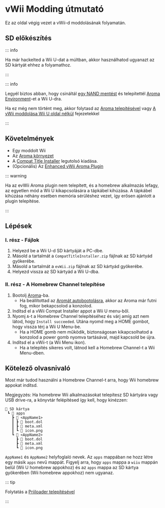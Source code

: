# vWii Modding útmutató

Ez az oldal végig vezet a vWii-d moddolásának folyamatán.

## SD előkészítés

::: info

Ha már hackelted a Wii U-dat a múltban, akkor használhatod ugyanazt az SD kártyát ehhez a folyamathoz.

:::

::: info

Legyél biztos abban, hogy csináltál [egy NAND mentést](https://wiiu.hacks.guide/aroma/nand-backup) és telepítettél [Aroma Environment](https://aroma.foryour.cafe/)-et a Wii U-dra.

Ha ez még nem történt meg, akkor folytasd az [Aroma telepítésével](https://wiiu.hacks.guide/aroma/getting-started) vagy [A vWii moddolása Wii U oldal nélkül](wiiu-nand-dumper) fejezetekkel

:::

## Követelmények

- Egy moddolt Wii
- Az [Aroma környezet](https://aroma.foryour.cafe/)
- A [Compat Title Installer](https://hb-app.store/wiiu/CompatTitleInstaller) legutolsó kiadása.
- (Opcionális) Az [Enhanced vWii Aroma Plugin](https://hb-app.store/wiiu/evWii)

::: warning

Ha az evWii Aroma plugin nem telepített, és a homebrew alkalmazás lefagy, az egyetlen mód a Wii U kikapcsolására a tápkábel kihúzása. A tápkábel kihúzása néhány esetben memória sérüléshez vezet, így erősen ajánlott a plugin telepítése.

:::

## Lépések

### I. rész - Fájlok

1. Helyezd be a Wii U-d SD kártyáját a PC-dbe.
2. Másold a tartalmát a `CompatTitleInstaller.zip` fájlnak az SD kártyád gyökerébe.
3. Másold a tartalmát a `evWii.zip` fájlnak az SD kártyád gyökerébe.
4. Helyezd vissza az SD kártyád a Wii U-dba.

### II. rész - A Homebrew Channel telepítése

1. Bootolj [Aroma](https://wiiu.hacks.guide/aroma/finalizing-setup)-ba.
   - Ha beállítottad az [Aromát autobootolásra](https://wiiu.hacks.guide/aroma/autobooting), akkor az Aroma már futni fog, mikor bekapcsolod a konzolod.
2. Indítsd el a vWii Compat Installer appot a Wii U menu-ből.
3. Nyomj `A`-t a Homebrew Channel telepítéséhez és várj amíg azt nem látod, hogy `Install succeeded`. Utána nyomd meg a HOME gombot, hogy vissza térj a Wii U Menu-be.
   - Ha a HOME gomb nem működik, biztonságosan kikapcsolhatod a konzolod a power gomb nyomva tartásával, majd kapcsold be újra.
4. Indítsd el a vWii-t (a Wii Menu ikon).
   - Ha a telepítés sikeres volt, látnod kell a Homebrew Channel-t a Wii Menu-dben.

## Kötelező olvasnivaló

Most már tudod használni a Homebrew Channel-t arra, hogy Wii homebrew appokat indítsd.

Megjegyzés: Ha homebrew Wii alkalmazásokat telepítesz SD kártyára vagy USB drive-ra, a könyvtár felépítésed így kell, hogy kinézzen:

```
💾 SD kártya
 ┗ 📁 apps
   ┣ 📁 <AppName1>
   ┃ ┣ 📄 boot.dol
   ┃ ┣ 📄 meta.xml
   ┃ ┗ 📄 icon.png
   ┗ 📁 <AppName2>
     ┣ 📄 boot.dol
     ┣ 📄 meta.xml
     ┗ 📄 icon.png
```

`AppName1` és `AppName2` helyfoglaló nevek. Az `apps` mappában ne hozz létre egy másik `apps` nevű mappát.
Figyelj arra, hogy `apps` mappa a `wiiu` mappán belül (Wii U homebrew appokhoz) és az `apps` mappa az SD kártya gyökerében (Wii homebrew appokhoz) nem ugyanaz.

::: tip

Folytatás a [Priiloader telepítésével](priiloader)

:::
